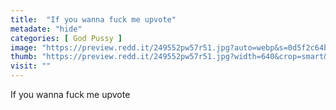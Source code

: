 ```yaml
---
title:  "If you wanna fuck me upvote"
metadate: "hide"
categories: [ God Pussy ]
image: "https://preview.redd.it/249552pw57r51.jpg?auto=webp&s=0d5f2c64bd079b9e3e94883949c4ec9d656d5b1c"
thumb: "https://preview.redd.it/249552pw57r51.jpg?width=640&crop=smart&auto=webp&s=e98494a76ecb4764f1b75fea4c8b5cec078ac735"
visit: ""
---
```

If you wanna fuck me upvote
